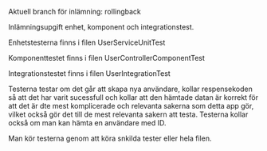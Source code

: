 Aktuell branch för inlämning: rollingback

Inlämningsupgift enhet, komponent och integrationstest. 

Enhetstesterna finns i filen UserServiceUnitTest

Komponenttestet finns i filen UserControllerComponentTest

Integrationstestet finns i filen UserIntegrationTest

Testerna testar om det går att skapa nya användare, kollar respensekoden så att det har varit sucessfull och kollar att den hämtade datan är korrekt för att det är dte mest komplicerade och relevanta
sakerna som detta app gör, vilket också gör det till de mest relevanta sakern att testa. 
Testerna kollar också om man kan hämta en användare med ID.

Man kör testerna genom att köra snkilda tester eller hela filen. 
